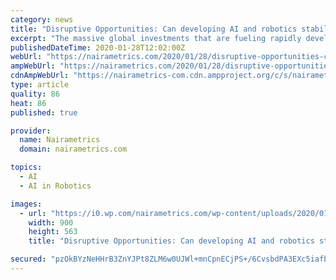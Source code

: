 ```yaml
---
category: news
title: "Disruptive Opportunities: Can developing AI and robotics stabilise the Naira?"
excerpt: "The massive global investments that are fueling rapidly developing technologies like Artificial Intelligence (AI) and robotics present huge opportunities for Nigeria to pull our currency out from the deep water. Currently, big tech players like the United Kingdom (UK) are outsourcing AI, robotics, and other related jobs to China, where the ..."
publishedDateTime: 2020-01-28T12:02:00Z
webUrl: "https://nairametrics.com/2020/01/28/disruptive-opportunities-can-developing-ai-and-robotics-stabilise-the-naira/"
ampWebUrl: "https://nairametrics.com/2020/01/28/disruptive-opportunities-can-developing-ai-and-robotics-stabilise-the-naira/amp/"
cdnAmpWebUrl: "https://nairametrics-com.cdn.ampproject.org/c/s/nairametrics.com/2020/01/28/disruptive-opportunities-can-developing-ai-and-robotics-stabilise-the-naira/amp/"
type: article
quality: 86
heat: 86
published: true

provider:
  name: Nairametrics
  domain: nairametrics.com

topics:
  - AI
  - AI in Robotics

images:
  - url: "https://i0.wp.com/nairametrics.com/wp-content/uploads/2020/01/Robotics.jpg?fit=900%2C563&#038;ssl=1"
    width: 900
    height: 563
    title: "Disruptive Opportunities: Can developing AI and robotics stabilise the Naira?"

secured: "pzOkBYzNeHHrB3ZnYJPt8ZLM6w0UJWl+mnCpnECjPS+/6CvsbdPA3EXc5iafbXPyyNuNSRV65THgLJue9mUEgoXvRM6qfVpxtp5h0XZpSVsExKf+KT3GslOT+oho2Muh2saIuqGLXgb7Wl4DBQgYZTWb87hBx261aX8iR1dm0vmaTeOYUSTlVvNAp9BCQoYjh9Rxgmv5mt6BgOqKBNOvZC9uiNOJHGHvlQ32DJFK5N6qTE/oW7kaEHLOIrckPB06lufwL22R76PYypWI5DiXAuZfNwlXljOKR/2+tmtM1jJKeknKMRqVb9zIJLAI0y/l5XniHGiI45gH6t23KBfDZUNalRiSjtWsmwT6TAZvRLjt9ky5TYs+s2uJ1JnkUb+0I0RJN9lrcOeg3UuwmMxie3S68YRlvyzF73FaOMszJZDgiNDG9X+39ZB3ncEJhRbCWduH1Xp2dyDhZCZNEfKVV5tBeUYkPeqhtweXaHA0EZw=;w8GnTlsHrX84nbiY0F5uhg=="
---
```


